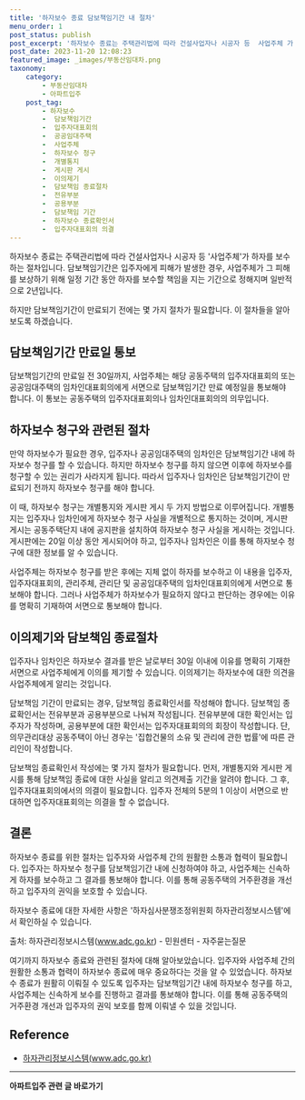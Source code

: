```yaml
---
title: '하자보수 종료 담보책임기간 내 절차'
menu_order: 1
post_status: publish
post_excerpt: '하자보수 종료는 주택관리법에 따라 건설사업자나 시공자 등  사업주체 가 하자를 보수하는 절차입니다. 담보책임기간은 입주자에게 피해가 발생한 경우, 사업주체가 그 피해를 보상하기 위해 일정 기간 동안 하자를 보수할 책임을 지는 기간으로 정해지며 일반적으로 2년입니다.'
post_date: 2023-11-20 12:08:23
featured_image: _images/부동산임대차.png
taxonomy:
    category:
        - 부동산임대차
        - 아파트입주
    post_tag:
        - 하자보수
        -  담보책임기간
        -  입주자대표회의
        -  공공임대주택
        -  사업주체
        -  하자보수 청구
        -  개별통지
        -  게시판 게시
        -  이의제기
        -  담보책임 종료절차
        -  전유부분
        -  공용부분
        -  담보책임 기간
        -  하자보수 종료확인서
        -  입주자대표회의 의결
---
```



하자보수 종료는 주택관리법에 따라 건설사업자나 시공자 등 '사업주체'가 하자를 보수하는 절차입니다. 담보책임기간은 입주자에게 피해가 발생한 경우, 사업주체가 그 피해를 보상하기 위해 일정 기간 동안 하자를 보수할 책임을 지는 기간으로 정해지며 일반적으로 2년입니다.

하지만 담보책임기간이 만료되기 전에는 몇 가지 절차가 필요합니다. 이 절차들을 알아보도록 하겠습니다.

## 담보책임기간 만료일 통보

담보책임기간의 만료일 전 30일까지, 사업주체는 해당 공동주택의 입주자대표회의 또는 공공임대주택의 임차인대표회의에게 서면으로 담보책임기간 만료 예정일을 통보해야 합니다. 이 통보는 공동주택의 입주자대표회의나 임차인대표회의의 의무입니다.

## 하자보수 청구와 관련된 절차

만약 하자보수가 필요한 경우, 입주자나 공공임대주택의 임차인은 담보책임기간 내에 하자보수 청구를 할 수 있습니다. 하지만 하자보수 청구를 하지 않으면 이후에 하자보수를 청구할 수 있는 권리가 사라지게 됩니다. 따라서 입주자나 임차인은 담보책임기간이 만료되기 전까지 하자보수 청구를 해야 합니다.

이 때, 하자보수 청구는 개별통지와 게시판 게시 두 가지 방법으로 이루어집니다. 개별통지는 입주자나 임차인에게 하자보수 청구 사실을 개별적으로 통지하는 것이며, 게시판 게시는 공동주택단지 내에 공지판을 설치하여 하자보수 청구 사실을 게시하는 것입니다. 게시판에는 20일 이상 동안 게시되어야 하고, 입주자나 임차인은 이를 통해 하자보수 청구에 대한 정보를 알 수 있습니다.

사업주체는 하자보수 청구를 받은 후에는 지체 없이 하자를 보수하고 이 내용을 입주자, 입주자대표회의, 관리주체, 관리단 및 공공임대주택의 임차인대표회의에게 서면으로 통보해야 합니다. 그러나 사업주체가 하자보수가 필요하지 않다고 판단하는 경우에는 이유를 명확히 기재하여 서면으로 통보해야 합니다.

## 이의제기와 담보책임 종료절차

입주자나 임차인은 하자보수 결과를 받은 날로부터 30일 이내에 이유를 명확히 기재한 서면으로 사업주체에게 이의를 제기할 수 있습니다. 이의제기는 하자보수에 대한 의견을 사업주체에게 알리는 것입니다.

담보책임 기간이 만료되는 경우, 담보책임 종료확인서를 작성해야 합니다. 담보책임 종료확인서는 전유부분과 공용부분으로 나눠져 작성됩니다. 전유부분에 대한 확인서는 입주자가 작성하며, 공용부분에 대한 확인서는 입주자대표회의의 회장이 작성합니다. 단, 의무관리대상 공동주택이 아닌 경우는 '집합건물의 소유 및 관리에 관한 법률'에 따른 관리인이 작성합니다.

담보책임 종료확인서 작성에는 몇 가지 절차가 필요합니다. 먼저, 개별통지와 게시판 게시를 통해 담보책임 종료에 대한 사실을 알리고 의견제출 기간을 알려야 합니다. 그 후, 입주자대표회의에서의 의결이 필요합니다. 입주자 전체의 5분의 1 이상이 서면으로 반대하면 입주자대표회의는 의결을 할 수 없습니다.

## 결론

하자보수 종료를 위한 절차는 입주자와 사업주체 간의 원활한 소통과 협력이 필요합니다. 입주자는 하자보수 청구를 담보책임기간 내에 신청하여야 하고, 사업주체는 신속하게 하자를 보수하고 그 결과를 통보해야 합니다. 이를 통해 공동주택의 거주환경을 개선하고 입주자의 권익을 보호할 수 있습니다.

하자보수 종료에 대한 자세한 사항은 '하자심사분쟁조정위원회 하자관리정보시스템'에서 확인하실 수 있습니다.

출처: 하자관리정보시스템(www.adc.go.kr) - 민원센터 - 자주묻는질문

여기까지 하자보수 종료와 관련된 절차에 대해 알아보았습니다. 입주자와 사업주체 간의 원활한 소통과 협력이 하자보수 종료에 매우 중요하다는 것을 알 수 있었습니다. 하자보수 종료가 원활히 이뤄질 수 있도록 입주자는 담보책임기간 내에 하자보수 청구를 하고, 사업주체는 신속하게 보수를 진행하고 결과를 통보해야 합니다. 이를 통해 공동주택의 거주환경 개선과 입주자의 권익 보호를 함께 이뤄낼 수 있을 것입니다. 

## Reference
- [하자관리정보시스템(www.adc.go.kr)](www.adc.go.kr)
<!-- wp:separator -->
<hr class="wp-block-separator has-alpha-channel-opacity"/>
<!-- /wp:separator -->

<!-- wp:group {"backgroundColor":"base","layout":{"type":"constrained"}} -->
<div class="wp-block-group has-base-background-color has-background"><!-- wp:paragraph {"align":"center","fontSize":"medium"} -->
<p class="has-text-align-center has-large-font-size"><strong>아파트입주 관련 글 바로가기</strong></p>
<!-- /wp:paragraph -->


<!-- wp:latest-posts
{"categories":[{"id":28177,"count":19,"description":"","link":"https://uknowlaw.com/category/%ec%95%84%ed%8c%8c%ed%8a%b8%ec%9e%85%ec%a3%bc/","name":"아파트입주","slug":"아파트입주","taxonomy":"category","parent":0,"meta":[],"_links":{"self":[{"href":"https://uknowlaw.com/wp-json/wp/v2/categories/28177"}],"collection":[{"href":"https://uknowlaw.com/wp-json/wp/v2/categories"}],"about":[{"href":"https://uknowlaw.com/wp-json/wp/v2/taxonomies/category"}],"wp:post_type":[{"href":"https://uknowlaw.com/wp-json/wp/v2/posts?categories=28177"}],"curies":[{"name":"wp","href":"https://api.w.org/{rel}","templated":true}]}}],"postsToShow":100,"excerptLength":28,"postLayout":"grid","columns":2,"featuredImageAlign":"left","featuredImageSizeSlug":"large","fontSize":"small"} /--></div>
<!-- /wp:group -->
